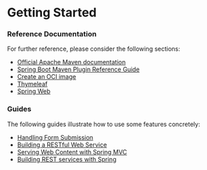# Getting Started

### Reference Documentation
For further reference, please consider the following sections:

* [Official Apache Maven documentation](https://maven.apache.org/guides/index.html)
* [Spring Boot Maven Plugin Reference Guide](https://docs.spring.io/spring-boot/docs/2.7.3-SNAPSHOT/maven-plugin/reference/html/)
* [Create an OCI image](https://docs.spring.io/spring-boot/docs/2.7.3-SNAPSHOT/maven-plugin/reference/html/#build-image)
* [Thymeleaf](https://docs.spring.io/spring-boot/docs/2.7.3-SNAPSHOT/reference/htmlsingle/#web.servlet.spring-mvc.template-engines)
* [Spring Web](https://docs.spring.io/spring-boot/docs/2.7.3-SNAPSHOT/reference/htmlsingle/#web)

### Guides
The following guides illustrate how to use some features concretely:

* [Handling Form Submission](https://spring.io/guides/gs/handling-form-submission/)
* [Building a RESTful Web Service](https://spring.io/guides/gs/rest-service/)
* [Serving Web Content with Spring MVC](https://spring.io/guides/gs/serving-web-content/)
* [Building REST services with Spring](https://spring.io/guides/tutorials/rest/)

